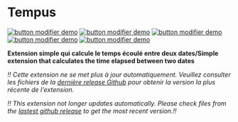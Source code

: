 # Tempus

[<img src="https://img.shields.io/github/manifest-json/v/CBo9/tempus-firefox?style=flat-square" alt="button modifier demo">](https://github.com/CBo9/tempus-firefox/)
[<img src="https://img.shields.io/github/last-commit/CBo9/tempus-firefox?color=blue&style=flat-square" alt="button modifier demo">](https://github.com/CBo9/tempus-firefox/)
[<img src="https://img.shields.io/github/repo-size/CBo9/tempus-firefox?color=orange&style=flat-square" alt="button modifier demo">](https://github.com/CBo9/tempus-firefox)
[<img src="https://img.shields.io/github/v/release/CBo9/tempus-firefox?color=g&label=last%20release&style=flat-square" alt="button modifier demo">](https://github.com/CBo9/tempus-firefox/releases)
[<img src="https://img.shields.io/github/release-date/CBo9/tempus-firefox?color=g&style=flat-square" alt="button modifier demo">](https://github.com/CBo9/tempus-firefox/releases)


**Extension simple qui calcule le temps écoulé entre deux dates/Simple extension that calculates the time elapsed between two dates**

_!! Cette extension ne se met plus à jour automatiquement. Veuillez consulter les fichiers de la [dernière release Github](https://github.com/CBo9/tempus-firefox/releases) pour obtenir la version la plus récente de l'extension._

_!! This extension not longer updates automatically. Please check files from the [lastest github release](https://github.com/CBo9/tempus-firefox/releases) to get the most recent version.!!_
